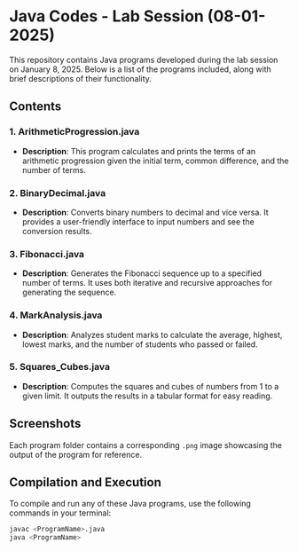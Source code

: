 # Java Codes - Lab Session (08-01-2025)

This repository contains Java programs developed during the lab session on January 8, 2025. Below is a list of the programs included, along with brief descriptions of their functionality.

## Contents

### 1. ArithmeticProgression.java
- **Description**: This program calculates and prints the terms of an arithmetic progression given the initial term, common difference, and the number of terms.

### 2. BinaryDecimal.java
- **Description**: Converts binary numbers to decimal and vice versa. It provides a user-friendly interface to input numbers and see the conversion results.

### 3. Fibonacci.java
- **Description**: Generates the Fibonacci sequence up to a specified number of terms. It uses both iterative and recursive approaches for generating the sequence.

### 4. MarkAnalysis.java
- **Description**: Analyzes student marks to calculate the average, highest, lowest marks, and the number of students who passed or failed.

### 5. Squares_Cubes.java
- **Description**: Computes the squares and cubes of numbers from 1 to a given limit. It outputs the results in a tabular format for easy reading.

## Screenshots
Each program folder contains a corresponding `.png` image showcasing the output of the program for reference.

## Compilation and Execution
To compile and run any of these Java programs, use the following commands in your terminal:

```bash
javac <ProgramName>.java
java <ProgramName>
